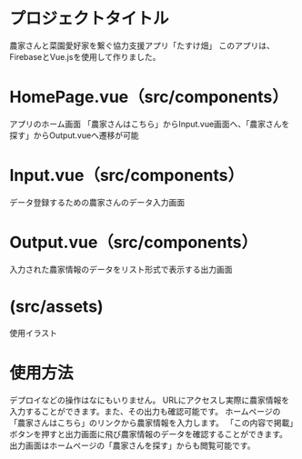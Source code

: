 # プロジェクトタイトル
農家さんと菜園愛好家を繋ぐ協力支援アプリ「たすけ畑」
このアプリは、FirebaseとVue.jsを使用して作りました。

# HomePage.vue（src/components）
アプリのホーム画面
「農家さんはこちら」からInput.vue画面へ、「農家さんを探す」からOutput.vueへ遷移が可能
# Input.vue（src/components）
データ登録するための農家さんのデータ入力画面
# Output.vue（src/components）
入力された農家情報のデータをリスト形式で表示する出力画面
# (src/assets)
使用イラスト
# 使用方法
デプロイなどの操作はなにもいりません。
URLにアクセスし実際に農家情報を入力することができます。また、その出力も確認可能です。
ホームページの「農家さんはこちら」のリンクから農家情報を入力します。
「この内容で掲載」ボタンを押すと出力画面に飛び農家情報のデータを確認することができます。
出力画面はホームページの「農家さんを探す」からも閲覧可能です。
